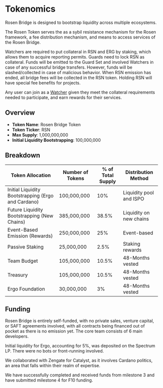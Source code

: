 # Tokenomics

Rosen Bridge is designed to bootstrap liquidity across multiple ecosystems.

The Rosen Token serves the as a sybil resistance mechanism for the Rosen framework, a fee distribution mechanism, and means to access services of the Rosen Bridge.

Watchers are required to put collateral in RSN and ERG by staking, which allows them to acquire reporting permits. Guards need to lock RSN as collateral. Funds will be emitted to the Guard Set and involved Watchers in case of any successful bridge transfers. However, funds will be slashed/collected in case of malicious behavior. When RSN emission has ended, all bridge fees will be collected in the RSN token. Holding RSN will have special fee benefits for projects.

Any user can join as a [Watcher](rosen-watcher.md) given they meet the collateral requirements needed to participate, and earn rewards for their services.

## Overview

- **Token Name**: Rosen Bridge Token
- **Token Ticker**: RSN
- **Max Supply**: 1,000,000,000
- **Initial Liquidity Bootstrapping**: 100,000,000

## Breakdown

 Token Allocation | Number of Tokens | % of Total Supply | Distribution Method |
------------------|------------------|-------------------|---------------------|
 Initial Liquidity Bootstrapping (Ergo and Cardano) | 100,000,000 | 10% | Liquidity pool and ISPO |
 Future Liquidity Bootstrapping (New Chains) | 385,000,000 | 38.5% | Liquidity on new chains |
 Event-Based Emission (Rewards) | 250,000,000 | 25% | Event-based |
 Passive Staking | 25,000,000 | 2.5% | Staking rewards |
 Team Budget | 105,000,000 | 10.5% | 48-Months vested |
 Treasury | 105,000,000 | 10.5% | 48-Months vested |
 Ergo Foundation | 30,000,000 | 3% | 48-Months vested |

## Funding

Rosen Bridge is entirely self-funded, with no private sales, venture capital, or SAFT agreements involved, with all contracts being financed out of pocket as there is no emission yet. The core team consists of 6 main developers.

Initial liquidity for Ergo, accounting for 5%, was deposited on the Spectrum LP. There were no bots or front-running involved.

We collaborated with Zengate for Catalyst, as it involves Cardano politics, an area that falls within their realm of expertise.

We have successfully completed and received funds from milestone 3 and have submitted milestone 4 for F10 funding.
